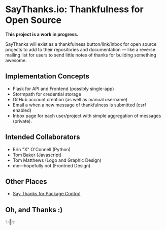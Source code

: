 # SayThanks.io: Thankfulness for Open Source

**This project is a work in progress.**

SayThanks will exist as a thankfulness button/link/inbox for open source
projects to add to their repositories and documentation — like a reverse
mailing list for users to send little notes of thanks for building something
awesome.

## Implementation Concepts

- Flask for API and Frontend (possibly single-app)
- Stormpath for credential storage
- GitHub account creation (as well as manual username)
- Email a when a new message of thankfulness is submitted (csrf enabled)
- Inbox page for each user/project with simple aggregation of messages (private).

## Intended Collaborators

- Erin "X" O'Connell (Python)
- Tom Baker (Javascript)
- Tom Matthews (Logo and Graphic Design)
- me—hopefully not  (Frontned Design)

## Other Places

- [Say Thanks for Package Control](https://packagecontrol.io/say_thanks)

## Oh, and Thanks :)

✨🍰✨
